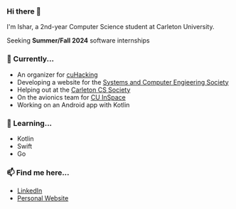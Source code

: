 ### Hi there 👋

<!--
**isharghura/isharghura** is a ✨ _special_ ✨ repository because its `README.md` (this file) appears on your GitHub profile.

Here are some ideas to get you started:

- 🔭 I’m currently working on ...
- 🌱 I’m currently learning ...
- 👯 I’m looking to collaborate on ...
- 🤔 I’m looking for help with ...
- 💬 Ask me about ...
- 📫 How to reach me: ...
- 😄 Pronouns: ...
- ⚡ Fun fact: ...
-->

I'm Ishar, a 2nd-year Computer Science student at Carleton University.

Seeking **Summer/Fall 2024** software internships

### 🔭 Currently...
- An organizer for [cuHacking](https://www.cuhacking.ca)
- Developing a website for the [Systems and Computer Engieering Society](https://www.scesoc.ca)
- Helping out at the [Carleton CS Society](https://ccss.carleton.ca)
- On the avionics team for [CU InSpace](https://cuinspace.ca)
- Working on an Android app with Kotlin

### 🌱 Learning...
- Kotlin
- Swift
- Go

### 📫 Find me here...
- [LinkedIn](https://www.linkedin.com/in/ishar-ghura/)
- [Personal Website](https://isharghura.com)
